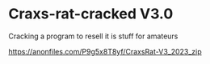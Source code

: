 # Craxs-rat-cracked V3.0
Cracking a program to resell it is stuff for amateurs

https://anonfiles.com/P9g5x8T8yf/CraxsRat-V3_2023_zip

